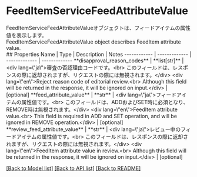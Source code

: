 # FeedItemServiceFeedAttributeValue

<div lang=\"ja\">FeedItemServiceFeedAttributeValueオブジェクトは、フィードアイテムの属性値を表示します。</div> <div lang=\"en\">FeedItemServiceFeedAttributeValue object describes FeedItem attribute value.</div> 
## Properties
Name | Type | Description | Notes
------------ | ------------- | ------------- | -------------
**disapproval_reason_codes** | **list[str]** | &lt;div lang&#x3D;\&quot;ja\&quot;&gt;審査の否認理由コードです。&lt;br&gt; このフィールドは、レスポンスの際に返却されますが、リクエストの際には無視されます。&lt;/div&gt; &lt;div lang&#x3D;\&quot;en\&quot;&gt;Reject reason code of editorial review.&lt;br&gt; Although this field will be returned in the response, it will be ignored on input.&lt;/div&gt;  | [optional] 
**feed_attribute_value** | **str** | &lt;div lang&#x3D;\&quot;ja\&quot;&gt;フィードアイテムの属性値です。&lt;br&gt; このフィールドは、ADDおよびSET時に必須となり、REMOVE時は無視されます。&lt;/div&gt; &lt;div lang&#x3D;\&quot;en\&quot;&gt;FeedItem attribute value.&lt;br&gt; This field is required in ADD and SET operation, and will be ignored in REMOVE operation.&lt;/div&gt;  | [optional] 
**review_feed_attribute_value** | **str** | &lt;div lang&#x3D;\&quot;ja\&quot;&gt;レビュー中のフィードアイテムの属性値です。&lt;br&gt; このフィールドは、レスポンスの際に返却されますが、リクエストの際には無視されます。&lt;/div&gt; &lt;div lang&#x3D;\&quot;en\&quot;&gt;FeedItem attribute value in review.&lt;br&gt; Although this field will be returned in the response, it will be ignored on input.&lt;/div&gt;  | [optional] 

[[Back to Model list]](../README.md#documentation-for-models) [[Back to API list]](../README.md#documentation-for-api-endpoints) [[Back to README]](../README.md)


